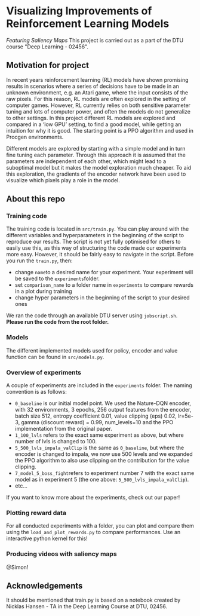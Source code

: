 # Visualizing Improvements of Reinforcement Learning Models
*Featuring Saliency Maps*
This project is carried out as a part of the DTU course "Deep Learning - 02456".

## Motivation for project
In recent years reinforcement learning (RL) models have shown
promising results in scenarios where a series of decisions have to be
made in an unknown environment, e.g. an Atari game, where the input
consists of the raw pixels. For this reason, RL models are often
explored in the setting of computer games.
However, RL currently relies on both sensitive parameter tuning and
lots of computer power, and often the models do not generalize to other
settings.
In this project different RL models are explored and compared in a ‘low
GPU’ setting, to find a good model, while getting an intuition for why it
is good. The starting point is a PPO algorithm and used in Procgen
environments. 

Different models are explored by starting with a simple model and in
turn fine tuning each parameter. Through this approach it is assumed
that the parameters are independent of each other, which might lead to
a suboptimal model but it makes the model exploration much cheaper.
To aid this exploration, the gradients of the encoder network have been
used to visualize which pixels play a role in the model.

## About this repo


### Training code
The training code is located in ``src/train.py``. You can play around with the different variables and hyperparameters in the beginning of the script to reproduce our results. The script is not yet fully optimised for others to easily use this, as this way of structuring the code made our experiments more easy. However, it should be fairly easy to navigate in the script. Before you run the ``train.py``, then:
- change ``name``to a desired name for your experiment. Your experiment will be saved to the ``experiments``folder.
- set ``comparison_name`` to a folder name in ``experiments`` to compare rewards in a plot during training 
- change hyper parameters in the beginning of the script to your desired ones

We ran the code through an available DTU server using ``jobscript.sh``. **Please run the code from the root folder.**

### Models
The different implemented models used for policy, encoder and value function can be found in ``src/models.py``.


### Overview of experiments
A couple of experiments are included in the ``experiments`` folder. The naming convention is as follows:
- ``0_baseline`` is our initial model point. We used the Nature-DQN encoder, with 32 environments, 3 epochs, 256 output features from the encoder, batch size 512, entropy coefficient 0.01, value clipping (eps) 0.02, lr=5e-3, gamma (discount reward) = 0.99, num_levels=10 and the PPO implementation from the original paper.
- ``1_100_lvls`` refers to the exact same experiment as above, but where number of lvls is changed to 100.
- ``5_500_lvls_impala_valClip`` is the same as ``0_baseline``, but where the encoder is changed to impala, we now use 500 levels and we expanded the PPO algorithm to also use clipping on the contribution for the value clipping. 
- ``7_model_5_boss_fight``refers to experiment number 7 with the exact same model as in experiment 5 (the one above: ``5_500_lvls_impala_valClip``). 
- etc...

If you want to know more about the experiments, check out our paper!


### Plotting reward data
For all conducted experiments with a folder, you can plot and compare them using the ``load_and_plot_rewards.py`` to compare performances. Use an interactive python kernel for this!



### Producing videos with saliency maps
@Simon!


## Acknowledgements
It should be mentioned that train.py is based on a notebook created by Nicklas Hansen - TA in the Deep Learning Course at DTU, 02456.